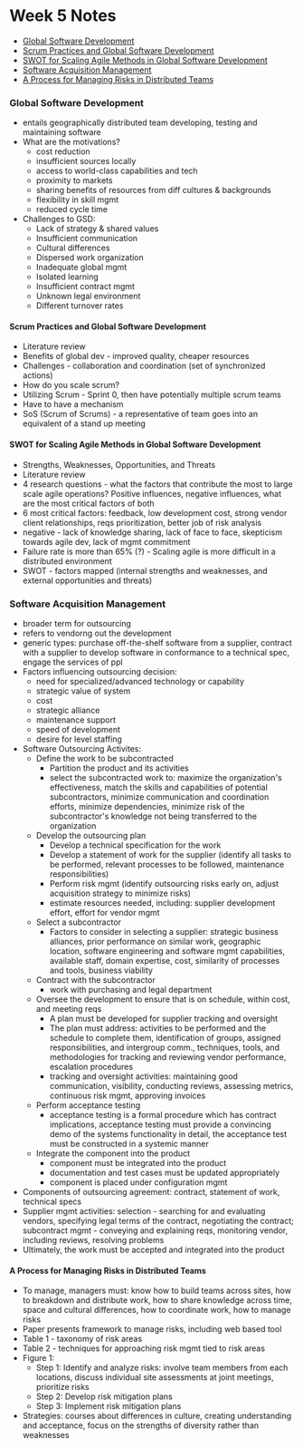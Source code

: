 # Week 5 Notes

* [Global Software Development](#global-software-development)
* [Scrum Practices and Global Software Development](#scrum-practices-and-global-software-development)
* [SWOT for Scaling Agile Methods in Global Software Development](#swot-for-scaling-agile-methods-in-global-software-development)
* [Software Acquisition Management](#software-acquisition-management)
* [A Process for Managing Risks in Distributed Teams](#a-process-for-managing-risks-in-distributed-teams)

### Global Software Development
* entails geographically distributed team developing, testing and maintaining software
* What are the motivations?
   * cost reduction
   * insufficient sources locally
   * access to world-class capabilities and tech
   * proximity to markets
   * sharing benefits of resources from diff cultures & backgrounds
   * flexibility in skill mgmt
   * reduced cycle time
* Challenges to GSD:
   * Lack of strategy & shared values
   * Insufficient communication
   * Cultural differences
   * Dispersed work organization
   * Inadequate global mgmt
   * Isolated learning
   * Insufficient contract mgmt
   * Unknown legal environment
   * Different turnover rates
  
#### Scrum Practices and Global Software Development
* Literature review
* Benefits of global dev - improved quality, cheaper resources
* Challenges - collaboration and coordination (set of synchronized actions)
* How do you scale scrum?
* Utilizing Scrum - Sprint 0, then have potentially multiple scrum teams
* Have to have a mechanism
* SoS (Scrum of Scrums) - a representative of team goes into an equivalent of a stand up meeting

#### SWOT for Scaling Agile Methods in Global Software Development
* Strengths, Weaknesses, Opportunities, and Threats
* Literature review
* 4 research questions - what the factors that contribute the most to large scale agile operations? Positive influences, negative influences, what are the most critical factors of both
* 6 most critical factors: feedback, low development cost, strong vendor client relationships, reqs prioritization, better job of risk analysis
* negative - lack of knowledge sharing, lack of face to face, skepticism towards agile dev, lack of mgmt commitment
* Failure rate is more than 65% (?) - Scaling agile is more difficult in a distributed environment
* SWOT - factors mapped (internal strengths and weaknesses, and external opportunities and threats)

### Software Acquisition Management
* broader term for outsourcing
* refers to vendorng out the development
* generic types: purchase off-the-shelf software from a supplier, contract with a supplier to develop software in conformance to a technical spec, engage the services of ppl
* Factors influencing outsourcing decision: 
   * need for specialized/advanced technology or capability
   * strategic value of system
   * cost
   * strategic alliance
   * maintenance support
   * speed of development
   * desire for level staffing
* Software Outsourcing Activites:
  * Define the work to be subcontracted
    * Partition the product and its activities
    * select the subcontracted work to: maximize the organization's effectiveness, match the skills and capabilities of potential subcontractors, minimize communication and coordination efforts, minimize dependencies, minimize risk of the subcontractor's knowledge not being transferred to the organization 
  * Develop the outsourcing plan
    * Develop a technical specification for the work
    * Develop a statement of work for the supplier (identify all tasks to be performed, relevant processes to be followed, maintenance responsibilities)
    * Perform risk mgmt (identify outsourcing risks early on, adjust acquisition strategy to minimize risks)
    * estimate resources needed, including: supplier development effort, effort for vendor mgmt
  * Select a subcontractor
    * Factors to consider in selecting a supplier: strategic business alliances, prior performance on similar work, geographic location, software engineering and software mgmt capabilities, available staff, domain expertise, cost, similarity of processes and tools, business viability 
  * Contract with the subcontractor
    * work with purchasing and legal department 
  * Oversee the development to ensure that is on schedule, within cost, and meeting reqs
    * A plan must be developed for supplier tracking and oversight
    * The plan must address: activities to be performed and the schedule to complete them, identification of groups, assigned responsibilities, and intergroup comm., techniques, tools, and methodologies for tracking and reviewing vendor performance, escalation procedures
    * tracking and oversight activities: maintaining good communication, visibility, conducting reviews, assessing metrics, continuous risk mgmt, approving invoices
  * Perform acceptance testing
    * acceptance testing is a formal procedure which has contract implications, acceptance testing must provide a convincing demo of the systems functionality in detail, the acceptance test must be constructed in a systemic manner 
  * Integrate the component into the product
    * component must be integrated into the product
    * documentation and test cases must be updated appropriately
    * component is placed under configuration mgmt 
* Components of outsourcing agreement: contract, statement of work, technical specs
* Supplier mgmt activities: selection - searching for and evaluating vendors, specifying legal terms of the contract, negotiating the contract; subcontract mgmt - conveying and explaining reqs, monitoring vendor, including reviews, resolving problems
* Ultimately, the work must be accepted and integrated into the product

#### A Process for Managing Risks in Distributed Teams
* To manage, managers must: know how to build teams across sites, how to breakdown and distribute work, how to share knowledge across time, space and cultural differences, how to coordinate work, how to manage risks
* Paper presents framework to manage risks, including web based tool
* Table 1 - taxonomy of risk areas
* Table 2 - techniques for approaching risk mgmt tied to risk areas
* Figure 1:
  * Step 1: Identify and analyze risks: involve team members from each locations, discuss individual site assessments at joint meetings, prioritize risks
  * Step 2: Develop risk mitigation plans
  * Step 3: Implement risk mitigation plans
* Strategies: courses about differences in culture, creating understanding and acceptance, focus on the strengths of diversity rather than weaknesses  
